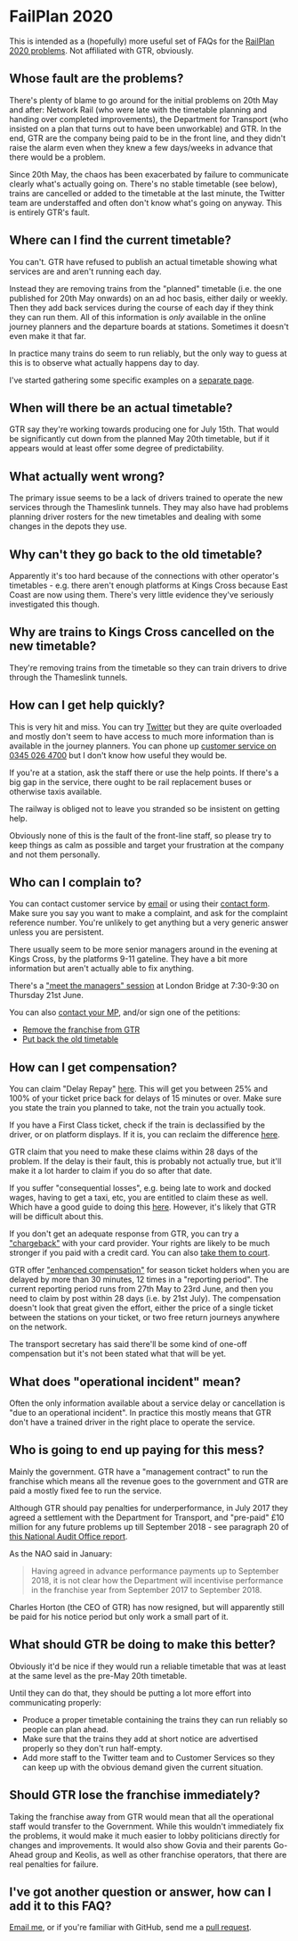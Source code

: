 # FailPlan 2020

This is intended as a (hopefully) more useful set of FAQs for the [RailPlan 2020 problems](https://www.railplan2020.com/timetables). Not affiliated with GTR, obviously.

## Whose fault are the problems?

There's plenty of blame to go around for the initial problems on 20th May and after: Network Rail (who were late with the timetable planning and handing over completed improvements), the Department for Transport (who insisted on a plan that turns out to have been unworkable) and GTR. In the end, GTR are the company being paid to be in the front line, and they didn't raise the alarm even when they knew a few days/weeks in advance that there would be a problem.

Since 20th May, the chaos has been exacerbated by failure to communicate clearly what's actually going on. There's no stable timetable (see below), trains are cancelled or added to the timetable at the last minute, the Twitter team are understaffed and often don't know what's going on anyway. This is entirely GTR's fault.

## Where can I find the current timetable?

You can't. GTR have refused to publish an actual timetable showing what services are and aren't running each day.

Instead they are removing trains from the "planned" timetable (i.e. the one published for 20th May onwards) on an ad hoc basis, either daily or weekly. Then they add back services during the course of each day if they think they can run them. All of this information is *only* available in the online journey planners and the departure boards at stations. Sometimes it doesn't even make it that far.

In practice many trains do seem to run reliably, but the only way to guess at this is to observe what actually happens day to day.

I've started gathering some specific examples on a [separate page](trains).

## When will there be an actual timetable?

GTR say they're working towards producing one for July 15th. That would be significantly cut down from the planned May 20th timetable, but if it appears would at least offer some degree of predictability.

## What actually went wrong?

The primary issue seems to be a lack of drivers trained to operate the new services through the Thameslink tunnels. They may also have had problems planning driver rosters for the new timetables and dealing with some changes in the depots they use.

## Why can't they go back to the old timetable?

Apparently it's too hard because of the connections with other operator's timetables - e.g. there aren't enough platforms at Kings Cross because East Coast are now using them. There's very little evidence they've seriously investigated this though.

## Why are trains to Kings Cross cancelled on the new timetable?

They're removing trains from the timetable so they can train drivers to drive through the Thameslink tunnels.

## How can I get help quickly?

This is very hit and miss. You can try [Twitter](https://twitter.com/GNRailUK) but they are quite overloaded and mostly don't seem to have access to much more information than is available in the journey planners. You can phone up [customer service on 0345 026 4700](https://www.greatnorthernrail.com/help-and-support/contact-us) but I don't know how useful they would be.

If you're at a station, ask the staff there or use the help points. If there's a big gap in the service, there ought to be rail replacement buses or otherwise taxis available.

The railway is obliged not to leave you stranded so be insistent on getting help.

Obviously none of this is the fault of the front-line staff, so please try to keep things as calm as possible and target your frustration at the company and not them personally.

## Who can I complain to?

You can contact customer service by [email](mailto:customerservices@greatnorthernrail.com) or using their [contact form](https://www.greatnorthernrail.com/help-and-support/contact-us). Make sure you say you want to make a complaint, and ask for the complaint reference number. You're unlikely to get anything but a very generic answer unless you are persistent.

There usually seem to be more senior managers around in the evening at Kings Cross, by the platforms 9-11 gateline. They have a bit more information but aren't actually able to fix anything.

There's a ["meet the managers" session](https://www.southernrailway.com/help-and-support/listening-to-you/meet-the-manager) at London Bridge at 7:30-9:30 on Thursday 21st June.

You can also [contact your MP](https://www.writetothem.com/), and/or sign one of the petitions:

 - [Remove the franchise from GTR](https://petition.parliament.uk/petitions/220440)
 - [Put back the old timetable](https://petition.parliament.uk/petitions/220566)
 
 
## How can I get compensation?

You can claim "Delay Repay" [here](https://www.greatnorthernrail.com/help-and-support/journey-problems/delay-repay-compensation/). This will get you between 25% and 100% of your ticket price back for delays of 15 minutes or over. Make sure you state the train you planned to take, not the train you actually took.

If you have a First Class ticket, check if the train is declassified by the driver, or on platform displays. If it is, you can reclaim the difference [here](https://www.greatnorthernrail.com/help-and-support/journey-problems/delay-repay-compensation/first-class-claim-form).

GTR claim that you need to make these claims within 28 days of the problem. If the delay is their fault, this is probably not actually true, but it'll make it a lot harder to claim if you do so after that date.

If you suffer "consequential losses", e.g. being late to work and docked wages, having to get a taxi, etc, you are entitled to claim these as well. Which have a good guide to doing this [here](https://www.which.co.uk/consumer-rights/regulation/consumer-rights-act-travel-amendments). However, it's likely that GTR will be difficult about this.

If you don't get an adequate response from GTR, you can try a ["chargeback"](https://www.which.co.uk/consumer-rights/advice/how-do-i-use-chargeback) with your card provider. Your rights are likely to be much stronger if you paid with a credit card. You can also [take them to court](https://www.which.co.uk/consumer-rights/advice/how-to-use-the-small-claims-court).

GTR offer ["enhanced compensation"](https://www.greatnorthernrail.com/help-and-support/journey-problems/delay-repay-compensation/enhanced-compensation) for season ticket holders when you are delayed by more than 30 minutes, 12 times in a "reporting period". The current reporting period runs from 27th May to 23rd June, and then you need to claim by post within 28 days (i.e. by 21st July). The compensation doesn't look that great given the effort, either the price of a single ticket between the stations on your ticket, or two free return journeys anywhere on the network.

The transport secretary has said there'll be some kind of one-off compensation but it's not been stated what that will be yet.

## What does "operational incident" mean?

Often the only information available about a service delay or cancellation is "due to an operational incident". In practice this mostly means that GTR don't have a trained driver in the right place to operate the service.

## Who is going to end up paying for this mess?

Mainly the government. GTR have a "management contract" to run the franchise which means all the revenue goes to the government and GTR are paid a mostly fixed fee to run the service.

Although GTR should pay penalties for underperformance, in July 2017 they agreed a settlement with the Department for Transport, and "pre-paid" £10 million for any future problems up till September 2018 - see paragraph 20 of [this National Audit Office report](https://www.nao.org.uk/wp-content/uploads/2018/01/The-Thameslink-Southern-and-Great-Northern-rail-franchise.pdf).

As the NAO said in January:

> Having agreed in advance performance payments up to September 2018, it is not clear how the Department will incentivise performance in the franchise year from September 2017 to September 2018.

Charles Horton (the CEO of GTR) has now resigned, but will apparently still be paid for his notice period but only work a small part of it.

## What should GTR be doing to make this better?

Obviously it'd be nice if they would run a reliable timetable that was at least at the same level as the pre-May 20th timetable.

Until they can do that, they should be putting a lot more effort into communicating properly:
 - Produce a proper timetable containing the trains they can run reliably so people can plan ahead.
 - Make sure that the trains they add at short notice are advertised properly so they don't run half-empty.
 - Add more staff to the Twitter team and to Customer Services so they can keep up with the obvious demand given the current situation.

## Should GTR lose the franchise immediately?

Taking the franchise away from GTR would mean that all the operational staff would transfer to the Government. While this wouldn't immediately fix the problems, it would make it much easier to lobby politicians directly for changes and improvements. It would also show Govia and their parents Go-Ahead group and Keolis, as well as other franchise operators, that there are real penalties for failure.

## I've got another question or answer, how can I add it to this FAQ?

[Email me](mailto:ganesh@earth.li), or if you're familiar with GitHub, send me a [pull request](https://github.com/hsenag/failplan2020).

